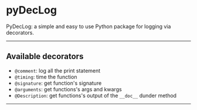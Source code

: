 # pyDecLog
PyDecLog: a simple and easy to use Python package for logging via decorators.
***

## Available decorators
- `@comment`: log all the print statement
- `@timing`: time the function
- `@signature`: get function's signature
- `@arguments`: get functions's args and kwargs
- `@Description`: get functions's output of the `__doc__` dunder method
***
